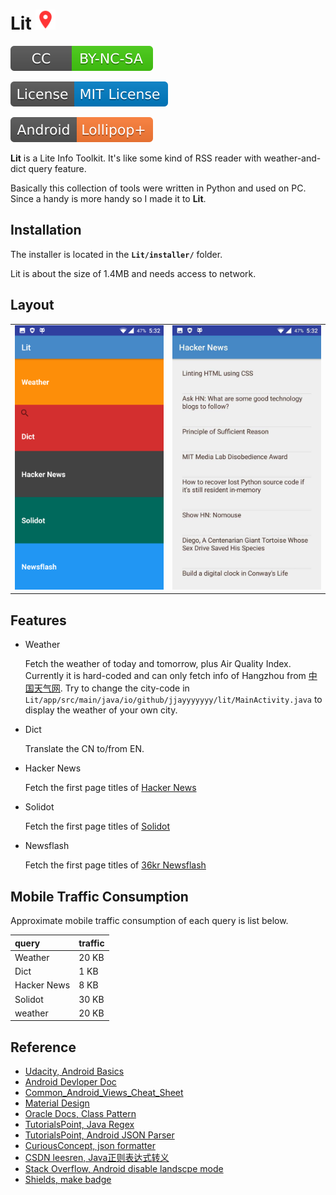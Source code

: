 #	Lit <img alt="ic_launcher" src="./assets/ic_launcher.png" width="32"/>

<div>
<a rel="cc-license" href="http://creativecommons.org/licenses/by-nc-sa/4.0/"><img alt="CC-BY--NC--SA" style="border-width:0" src="./assets/CC-BY--NC--SA-brightgreen.svg"></img></a>

<a rel="mit-license" href="http://opensource.org/licenses/mit-license.php"><img alt="MIT-License" style="border-width:0" src="./assets/License-MIT License-blue.svg"></img></a>

<img alt="Lollipop" style="border-width:0" src="./assets/Android-Lollipop+-orange.svg"></img>
</div>

**Lit** is a Lite Info Toolkit. It's like some kind of RSS reader with weather-and-dict query feature.

Basically this collection of tools were written in Python and used on PC. Since a handy is more handy so I made it to **Lit**. 

##	Installation

The installer is located in the **`Lit/installer/`** folder. 

Lit is about the size of 1.4MB and needs access to network. 

##	Layout

<table>
<tr>
<td><img src="./assets/main_activity.jpeg" width="240"/>
</td>
<td><img src="./assets/hackernews_activity.jpeg" width="240"/></td>
<tr>
</table>


##	Features

*	Weather

	Fetch the weather of today and tomorrow, plus Air Quality Index. Currently it is hard-coded and can only fetch info of Hangzhou from [中国天气网](http://m.weather.com.cn/). Try to change the city-code in `Lit/app/src/main/java/io/github/jjayyyyyyy/lit/MainActivity.java` to display the weather of your own city.

*	Dict

	Translate the CN to/from EN.

*	Hacker News

	Fetch the first page titles of [Hacker News](https://news.ycombinator.com/)

*	Solidot

	Fetch the first page titles of [Solidot](http://www.solidot.org/)
	
*	Newsflash

	Fetch the first page titles of [36kr Newsflash](http://36kr.com/newsflashes)

##	Mobile Traffic Consumption

Approximate mobile traffic consumption of each query is list below.

| query | traffic |
| :----- | :------- |
| Weather | 20 KB | 
| Dict | 1 KB | 
| Hacker News | 8 KB | 
| Solidot | 30 KB | 
| weather | 20 KB | 

##	Reference

*	[Udacity, Android Basics](https://www.udacity.com/courses/android)
*	[Android Devloper Doc](https://developer.android.com/index.html)
*	[Common_Android_Views_Cheat_Sheet](http://cn-static.udacity.com/nd801/Common_Android_Views_Cheat_Sheet.pdf)
*	[Material Design](https://material.io/)
*	[Oracle Docs, Class Pattern](http://docs.oracle.com/javase/7/docs/api/java/util/regex/Pattern.html)
*	[TutorialsPoint, Java Regex](https://www.tutorialspoint.com/java/java_regular_expressions.htm)
*	[TutorialsPoint, Android JSON Parser](https://www.tutorialspoint.com/android/android_json_parser.htm)
*	[CuriousConcept, json formatter](https://jsonformatter.curiousconcept.com/)
*	[CSDN leesren, Java正则表达式转义](http://blog.csdn.net/csr0312/article/details/17016709)
*	[Stack Overflow, Android disable landscpe mode](http://stackoverflow.com/a/582585/5584850)
*	[Shields, make badge](http://shields.io/)